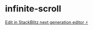 # infinite-scroll

[Edit in StackBlitz next generation editor ⚡️](https://stackblitz.com/~/github.com/Gerphelius/infinite-scroll)